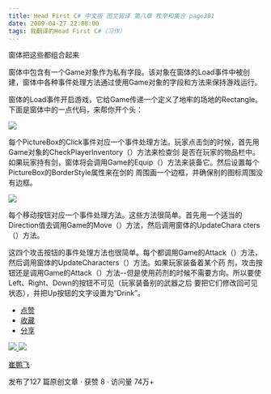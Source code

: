 ```yaml
---
title: Head First C# 中文版 图文皆译 第八章 枚举和集合 page381
date: 2009-04-27 22:08:00
tags: 我翻译的Head First C#（习作）
---
```

窗体把这些都组合起来

  

窗体中包含有一个Game对象作为私有字段。该对象在窗体的Load事件中被创建，窗体中各种事件处理方法通过使用Game对象的字段和方法来保持游戏运行。

  

窗体的Load事件开启游戏，它给Game传递一个定义了地牢的场地的Rectangle。下面是窗体中的一点代码，来帮你开个头：

  

![](https://p-blog.csdn.net/images/p_blog_csdn_net/cuipengfei1/EntryImages/20090427/2009-04-27_21-42-08.jpg)

每个PictureBox的Click事件对应一个事件处理方法。玩家点击剑的时候，首先用Game对象的CheckPlayerInventory（）方法来检查剑
是否在玩家的物品栏中。如果玩家持有剑，窗体将会调用Game的Equip（）方法来装备它。然后设置每个PictureBox的BorderStyle属性来在剑的
周围画一个边框，并确保别的图标周围没有边框。

  

![](https://p-blog.csdn.net/images/p_blog_csdn_net/cuipengfei1/EntryImages/20090427/2009-04-27_21-59-06.jpg)

每个移动按钮对应一个事件处理方法。这些方法很简单。首先用一个适当的Direction值去调用Game的Move（）方法，然后调用窗体的UpdateChara
cters（）方法。

  

这四个攻击按钮的事件处理方法也很简单。每个都调用Game的Attack（）方法，然后调用窗体的UpdateCharacters（）方法。如果玩家装备着某个药
剂，攻击按钮还是调用Game的Attack（）方法--但是使用药剂的时候不需要方向。所以要使Left、Right、Down的按钮不可见（玩家装备别的武器之后
要把它们修改回可见状态），并把Up按钮的文字设置为“Drink”。

  * [ 点赞  ](javascript:;)
  * [ 收藏  ](javascript:;)
  * [ 分享 ](javascript:;)

[ ![](https://profile.csdnimg.cn/5/2/5/3_cuipengfei1)
![](https://g.csdnimg.cn/static/user-reg-year/1x/11.png)
](https://blog.csdn.net/cuipengfei1)

[ 崔鹏飞 ](https://blog.csdn.net/cuipengfei1)

发布了127 篇原创文章  ·  获赞 8  ·  访问量 74万+

